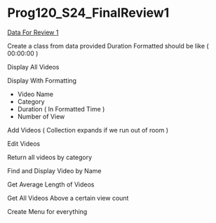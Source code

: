 # Prog120_S24_FinalReview1

[Data For Review 1](https://docs.google.com/spreadsheets/d/1eJZcYSjZbnBtxUgS4LVkgz_qJY9Mct5qShFqCvE_ZPw/edit?usp=sharing) 

Create a class from data provided
Duration Formatted should be like ( 00:00:00 )

Display All Videos

Display With Formatting
- Video Name
- Category
- Duration ( In Formatted Time )
- Number of View

Add Videos ( Collection expands if we run out of room )

Edit Videos

Return all videos by category

Find and Display Video by Name

Get Average Length of Videos 

Get All Videos Above a certain view count

Create Menu for everything
